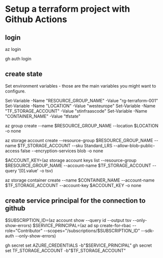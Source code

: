 # Setup a terraform project with Github Actions

## login

az login

gh auth login

## create state

Set environment variables - those are the main variables you might want to configure.

Set-Variable -Name "RESOURCE_GROUP_NAME" -Value "rg-terraform-001"
Set-Variable -Name "LOCATION" -Value "westeurope"
Set-Variable -Name "TF_STORAGE_ACCOUNT" -Value "stinfraascode"
Set-Variable -Name "CONTAINER_NAME" -Value "tfstate"

az group create --name $RESOURCE_GROUP_NAME --location $LOCATION -o none

az storage account create --resource-group $RESOURCE_GROUP_NAME --name $TF_STORAGE_ACCOUNT --sku Standard_LRS --allow-blob-public-access false --encryption-services blob -o none

$ACCOUNT_KEY=(az storage account keys list --resource-group $RESOURCE_GROUP_NAME --account-name $TF_STORAGE_ACCOUNT --query '[0].value' -o tsv)

az storage container create --name $CONTAINER_NAME --account-name $TF_STORAGE_ACCOUNT --account-key $ACCOUNT_KEY -o none

## create service principal for the connection to github

$SUBSCRIPTION_ID=(az account show --query id --output tsv --only-show-errors)
$SERVICE_PRINCIPAL=(az ad sp create-for-rbac --role="Contributor" --scopes="/subscriptions/$SUBSCRIPTION_ID" --sdk-auth --only-show-errors)

gh secret set AZURE_CREDENTIALS -b"$SERVICE_PRINCIPAL" 
gh secret set TF_STORAGE_ACCOUNT -b"$TF_STORAGE_ACCOUNT"